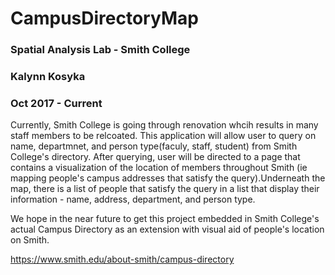 # CampusDirectoryMap

### Spatial Analysis Lab - Smith College
### Kalynn Kosyka 
### Oct 2017 - Current

Currently, Smith College is going through renovation whcih results in many staff members to be relcoated. This application will allow user to query on name, departmnet, and person type(faculy, staff, student) from Smith College's directory. After querying, user will be directed to a page that contains a visualization of the location of members throughout Smith (ie mapping people's campus addresses that satisfy the query).Underneath the map, there is a list of people that satisfy the query in a list that display their information - name, address, department, and person type.

We hope in the near future to get this project embedded in Smith College's actual Campus Directory as an extension with visual aid of people's location on Smith.

https://www.smith.edu/about-smith/campus-directory




